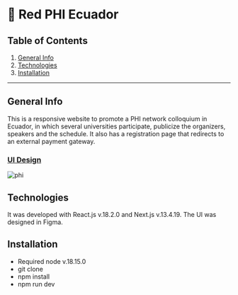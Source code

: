 # :city_sunset: Red PHI Ecuador

## Table of Contents
1. [General Info](#general-info)
2. [Technologies](#technologies)
3. [Installation](#installation)

***
## General Info

This is a responsive website to promote a PHI network colloquium in Ecuador, in which several universities participate, publicize the organizers, speakers and the schedule. It also has a registration page that redirects to an external payment gateway.

### [UI Design](https://www.figma.com/proto/DZX9DselgRidAd3aDq54IP/Personal-Projects?type=design&node-id=1101-403&t=nyQ0SKXeAyPu295g-1&scaling=scale-down&page-id=1101%3A402&starting-point-node-id=1101%3A403&show-proto-sidebar=1&mode=design)

![phi](https://github.com/MAlexGG/phi-ecuador/assets/73828751/2761e458-8f04-490c-aa11-c30e86904a25)

## Technologies
It was developed with React.js v.18.2.0 and Next.js v.13.4.19. The UI was designed in Figma. 

## Installation
- Required node v.18.15.0
- git clone <repository>
- npm install
- npm run dev
